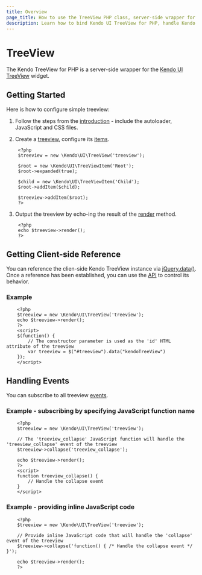 ```yaml
---
title: Overview
page_title: How to use the TreeView PHP class, server-side wrapper for Kendo UI TreeView widget
description: Learn how to bind Kendo UI TreeView for PHP, handle Kendo UI TreeView Events, access an existing treeview.
---
```


# TreeView

The Kendo TreeView for PHP is a server-side wrapper for the [Kendo UI TreeView](/api/web/treeview) widget.

## Getting Started

Here is how to configure simple treeview:

1. Follow the steps from the [introduction](/getting-started/using-kendo-with/php/introduction) - include the autoloader, JavaScript and CSS files.

1. Create a [treeview](/api/wrappers/php/Kendo/UI/TreeView), configure its [items](/api/wrappers/php/Kendo/UI/TreeView#addItem).

        <?php
        $treeview = new \Kendo\UI\TreeView('treeview');

        $root = new \Kendo\UI\TreeViewItem('Root');
        $root->expanded(true);

        $child = new \Kendo\UI\TreeViewItem('Child');
        $root->addItem($child);

        $treeview->addItem($root);
        ?>

1. Output the treeview by echo-ing the result of the [render](/api/wrappers/php/Kendo/UI/Widget#render) method.

        <?php
        echo $treeview->render();
        ?>

## Getting Client-side Reference

You can reference the clien-side Kendo TreeView instance via [jQuery.data()](http://api.jquery.com/jQuery.data/).
Once a reference has been established, you can use the [API](/api/web/treeview#methods) to control its behavior.


### Example

        <?php
        $treeview = new \Kendo\UI\TreeView('treeview');
        echo $treeview->render();
        ?>
        <script>
        $(function() {
            // The constructor parameter is used as the 'id' HTML attribute of the treeview
            var treeview = $("#treeview").data("kendoTreeView")
        });
        </script>

## Handling Events

You can subscribe to all treeview [events](/api/web/treeview#events).

### Example - subscribing by specifying JavaScript function name

        <?php
        $treeview = new \Kendo\UI\TreeView('treeview');

        // The 'treeview_collapse' JavaScript function will handle the 'treeview_collapse' event of the treeview
        $treeview->collapse('treeview_collapse');

        echo $treeview->render();
        ?>
        <script>
        function treeview_collapse() {
            // Handle the collapse event
        }
        </script>

### Example - providing inline JavaScript code

        <?php
        $treeview = new \Kendo\UI\TreeView('treeview');

        // Provide inline JavaScript code that will handle the 'collapse' event of the treeview
        $treeview->collapse('function() { /* Handle the collapse event */ }');

        echo $treeview->render();
        ?>
